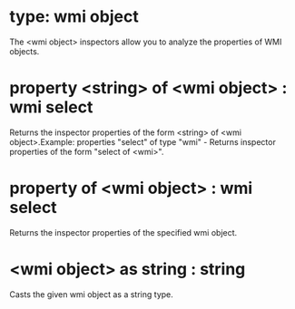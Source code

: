# type: wmi object

The &lt;wmi object&gt; inspectors allow you to analyze the properties of WMI objects.

# property &lt;string&gt; of &lt;wmi object&gt; : wmi select

Returns the inspector properties of the form &lt;string&gt; of &lt;wmi object&gt;.Example: properties "select" of type "wmi" - Returns inspector properties of the form "select of &lt;wmi&gt;".

# property of &lt;wmi object&gt; : wmi select

Returns the inspector properties of the specified wmi object.

# &lt;wmi object&gt; as string : string

Casts the given wmi object as a string type.
